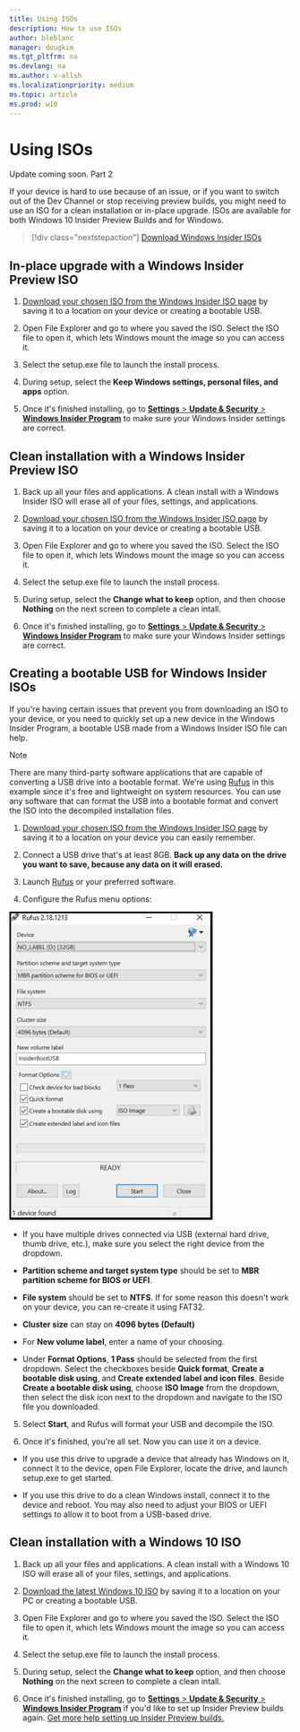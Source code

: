 ```yaml
---
title: Using ISOs
description: How to use ISOs
author: bleblanc
manager: dougkim
ms.tgt_pltfrm: na
ms.devlang: na
ms.author: v-allsh
ms.localizationpriority: medium
ms.topic: article
ms.prod: w10
---
```


# Using ISOs

Update coming soon. Part 2

If your device is hard to use because of an issue, or if you want to switch out of the Dev Channel or stop receiving preview builds, you might need to use an ISO for a clean installation or in-place upgrade. ISOs are available for both Windows 10 Insider Preview Builds and for Windows.

> [!div class="nextstepaction"]
> [Download Windows Insider ISOs](https://aka.ms/WIPISO)

## In-place upgrade with a Windows Insider Preview ISO 

1. [Download your chosen ISO from the Windows Insider ISO page](https://aka.ms/WIPISO) by saving it to a location on your device or creating a bootable USB.

2. Open File Explorer and go to where you saved the ISO. Select the ISO file to open it, which lets Windows mount the image so you can access it.

3. Select the setup.exe file to launch the install process.

4. During setup, select the **Keep Windows settings, personal files, and apps** option.

5. Once it's finished installing, go to [**Settings** > **Update & Security** > **Windows Insider Program**](https://aka.ms/WIPSettings) to make sure your Windows Insider settings are correct.

## Clean installation with a Windows Insider Preview ISO 

1. Back up all your files and applications. A clean install with a Windows Insider ISO will erase all of your files, settings, and applications.

2. [Download your chosen ISO from the Windows Insider ISO page](https://aka.ms/WIPISO) by saving it to a location on your device or creating a bootable USB.

3. Open File Explorer and go to where you saved the ISO. Select the ISO file to open it, which lets Windows mount the image so you can access it.

4. Select the setup.exe file to launch the install process.

5. During setup, select the **Change what to keep** option, and then choose **Nothing** on the next screen to complete a clean intall.

6. Once it's finished installing, go to [**Settings** > **Update & Security** > **Windows Insider Program**](https://aka.ms/WIPSettings) to make sure your Windows Insider settings are correct.

## Creating a bootable USB for Windows Insider ISOs

If you're having certain issues that prevent you from downloading an ISO to your device, or you need to quickly set up a new device in the Windows Insider Program, a bootable USB made from a Windows Insider ISO file can help.

> [!NOTE] 
> There are many third-party software applications that are capable of converting a USB drive into a bootable format. We're using [Rufus](https://rufus.akeo.ie/) in this example since it's free and lightweight on system resources. You can use any software that can format the USB into a bootable format and convert the ISO into the decompiled installation files.

1. [Download your chosen ISO from the Windows Insider ISO page](https://aka.ms/WIPISO) by saving it to a location on your device you can easily remember.

2. Connect a USB drive that's at least 8GB. **Back up any data on the drive you want to save, because any data on it will erased.**

3. Launch [Rufus](https://rufus.akeo.ie/) or your preferred software.

4. Configure the Rufus menu options:

![Rufus menu options](images/Rufus-ISO-options.png)

- If you have multiple drives connected via USB (external hard drive, thumb drive, etc.), make sure you select the right device from the dropdown.

- **Partition scheme and target system type** should be set to **MBR partition scheme for BIOS or UEFI**. 

- **File system** should be set to **NTFS**. If for some reason this doesn't work on your device, you can re-create it using FAT32.

- **Cluster size** can stay on **4096 bytes (Default)**

- For **New volume label**, enter a name of your choosing.

- Under **Format Options**, **1 Pass** should be selected from the first dropdown. Select the checkboxes beside **Quick format**, **Create a bootable disk using**, and **Create extended label and icon files**. Beside **Create a bootable disk using**, choose **ISO Image** from the dropdown, then select the disk icon next to the dropdown and navigate to the ISO file you downloaded.

5. Select **Start**, and Rufus will format your USB and decompile the ISO.

6. Once it's finished, you're all set. Now you can use it on a device.

- If you use this drive to upgrade a device that already has Windows on it, connect it to the device, open File Explorer, locate the drive, and launch setup.exe to get started.

- If you use this drive to do a clean Windows install, connect it to the device and reboot. You may also need to adjust your BIOS or UEFI settings to allow it to boot from a USB-based drive.

## Clean installation with a Windows 10 ISO

1. Back up all your files and applications. A clean install with a Windows 10 ISO will erase all of your files, settings, and applications.

2. [Download the latest Windows 10 ISO](https://www.microsoft.com/software-download/windows10) by saving it to a location on your PC or creating a bootable USB.

3. Open File Explorer and go to where you saved the ISO. Select the ISO file to open it, which lets Windows mount the image so you can access it.

4. Select the setup.exe file to launch the install process.

5. During setup, select the **Change what to keep** option, and then choose **Nothing** on the next screen to complete a clean intall.

6. Once it's finished installing, go to [**Settings** > **Update & Security** > **Windows Insider Program**](https://aka.ms/WIPSettings) if you'd like to set up Insider Preview builds again. [Get more help setting up Insider Preview builds.](https://docs.microsoft.com/windows-insider/get-started)
